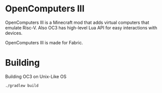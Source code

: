 # OpenComputers III
OpenComputers III is a Minecraft mod that adds virtual computers that emulate Risc-V. Also OC3 has high-level Lua API for easy interactions with devices.

OpenComputers III is made for Fabric.

# Building
Building OC3 on Unix-Like OS
```bash
./gradlew build
```